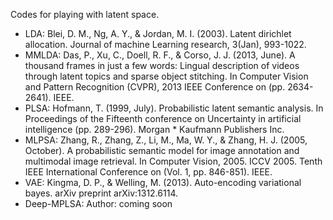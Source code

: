 Codes for playing with latent space.


* LDA: Blei, D. M., Ng, A. Y., & Jordan, M. I. (2003). Latent dirichlet allocation. Journal of machine Learning research, 3(Jan), 993-1022.
* MMLDA: Das, P., Xu, C., Doell, R. F., & Corso, J. J. (2013, June). A thousand frames in just a few words: Lingual description of videos through latent topics and sparse object stitching. In Computer Vision and Pattern Recognition (CVPR), 2013 IEEE Conference on (pp. 2634-2641). IEEE.
* PLSA: Hofmann, T. (1999, July). Probabilistic latent semantic analysis. In Proceedings of the Fifteenth conference on Uncertainty in artificial intelligence (pp. 289-296). Morgan * Kaufmann Publishers Inc.
* MLPSA: Zhang, R., Zhang, Z., Li, M., Ma, W. Y., & Zhang, H. J. (2005, October). A probabilistic semantic model for image annotation and multimodal image retrieval. In Computer Vision, 2005. ICCV 2005. Tenth IEEE International Conference on (Vol. 1, pp. 846-851). IEEE.
* VAE: Kingma, D. P., & Welling, M. (2013). Auto-encoding variational bayes. arXiv preprint arXiv:1312.6114.
* Deep-MPLSA: Author: coming soon
